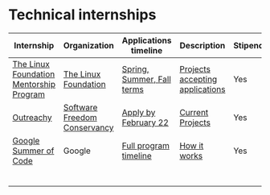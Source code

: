 # Technical internships

| Internship  | Organization   |  Applications timeline |  Description | Stipend  |
|-------------|----------------|------------------------|--------------|----------|
|  [The Linux Foundation Mentorship Program](https://mentorship.lfx.linuxfoundation.org/) | [The Linux Foundation](https://www.linuxfoundation.org/) | [Spring, Summer, Fall terms](https://docs.linuxfoundation.org/lfx/mentorship/mentorship-program-timelines)  | [Projects accepting applications](https://mentorship.lfx.linuxfoundation.org/#projects)  | Yes |
| [Outreachy](https://www.outreachy.org/)  | [Software Freedom Conservancy](https://sfconservancy.org/)  | [Apply by February 22](https://www.outreachy.org/)  | [Current Projects](https://www.outreachy.org/apply/project-selection/)  | Yes  |
| [Google Summer of Code](https://summerofcode.withgoogle.com/)  | Google  | [Full program timeline](https://summerofcode.withgoogle.com/how-it-works/#timeline)  | [How it works](https://summerofcode.withgoogle.com/how-it-works/)  | Yes  |
|   |   |   |   |   |
|   |   |   |   |   |
|   |   |   |   |   |
|   |   |   |   |   |
|   |   |   |   |   |
|   |   |   |   |   |
